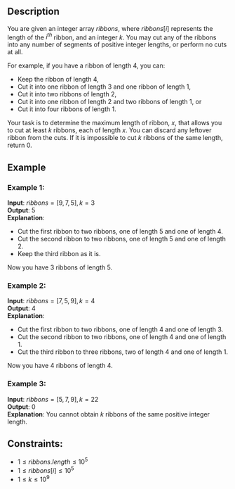## Description
You are given an integer array $ribbons$, where $ribbons[i]$ represents the length of the $i^{th}$ ribbon, and an integer $k$. You may cut any of the ribbons into any number of segments of positive integer lengths, or perform no cuts at all.

For example, if you have a ribbon of length $4$, you can:
- Keep the ribbon of length $4$,
- Cut it into one ribbon of length $3$ and one ribbon of length $1$,
- Cut it into two ribbons of length $2$,
- Cut it into one ribbon of length $2$ and two ribbons of length $1$, or
- Cut it into four ribbons of length $1$.

Your task is to determine the maximum length of ribbon, $x$, that allows you to cut at least $k$ ribbons, each of length $x$. You can discard any leftover ribbon from the cuts. If it is impossible to cut $k$ ribbons of the same length, return $0$.

## Example
### Example 1:
**Input**: $ribbons = [9,7,5], k = 3$  
**Output**: $5$  
**Explanation**:
- Cut the first ribbon to two ribbons, one of length $5$ and one of length $4$.
- Cut the second ribbon to two ribbons, one of length $5$ and one of length $2$.
- Keep the third ribbon as it is.

Now you have $3$ ribbons of length $5$.

### Example 2:
**Input**: $ribbons = [7,5,9], k = 4$  
**Output**: $4$  
**Explanation**:
- Cut the first ribbon to two ribbons, one of length $4$ and one of length $3$.
- Cut the second ribbon to two ribbons, one of length $4$ and one of length $1$.
- Cut the third ribbon to three ribbons, two of length $4$ and one of length $1$.

Now you have $4$ ribbons of length $4$.

### Example 3:
**Input**: $ribbons = [5,7,9], k = 22$  
**Output**: $0$  
**Explanation**: You cannot obtain $k$ ribbons of the same positive integer length.
 
## Constraints:
- $1 \leq ribbons.length \leq 10^5$
- $1 \leq ribbons[i] \leq 10^5$
- $1 \leq k \leq 10^9$